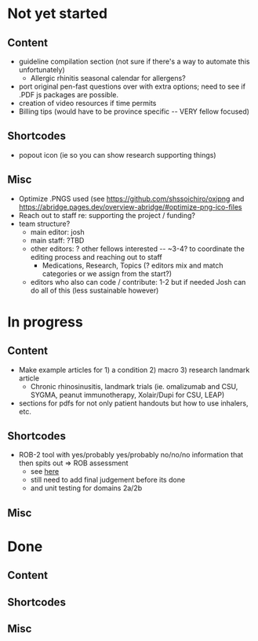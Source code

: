 # Not yet started

## Content

- guideline compilation section (not sure if there's a way to automate this unfortunately)
  - Allergic rhinitis seasonal calendar for allergens?
- port original pen-fast questions over with extra options; need to see if .PDF js packages are possible.
- creation of video resources if time permits
- Billing tips (would have to be province specific -- VERY fellow focused)

## Shortcodes

- popout icon (ie so you can show research supporting things)

## Misc

- Optimize .PNGS used (see https://github.com/shssoichiro/oxipng and https://abridge.pages.dev/overview-abridge/#optimize-png-ico-files
- Reach out to staff re: supporting the project / funding?
- team structure?
  - main editor: josh
  - main staff: ?TBD
  - other editors: ? other fellows interested -- ~3-4? to coordinate the editing process and reaching out to staff
    - Medications, Research, Topics (? editors mix and match categories or we assign from the start?)
  - editors who also can code / contribute: 1-2 but if needed Josh can do all of this (less sustainable however)

# In progress

## Content

- Make example articles for 1) a condition 2) macro 3) research landmark article
  - Chronic rhinosinusitis, landmark trials (ie. omalizumab and CSU, SYGMA, peanut immunotherapy, Xolair/Dupi for CSU, LEAP)
- sections for pdfs for not only patient handouts but how to use inhalers, etc.

## Shortcodes

- ROB-2 tool with yes/probably yes/probably no/no/no information that then spits out => ROB assessment
  - see [here](https://drive.google.com/file/d/19R9savfPdCHC8XLz2iiMvL_71lPJERWK/view)
  - still need to add final judgement before its done
  - and unit testing for domains 2a/2b

## Misc

# Done

## Content

## Shortcodes

## Misc
